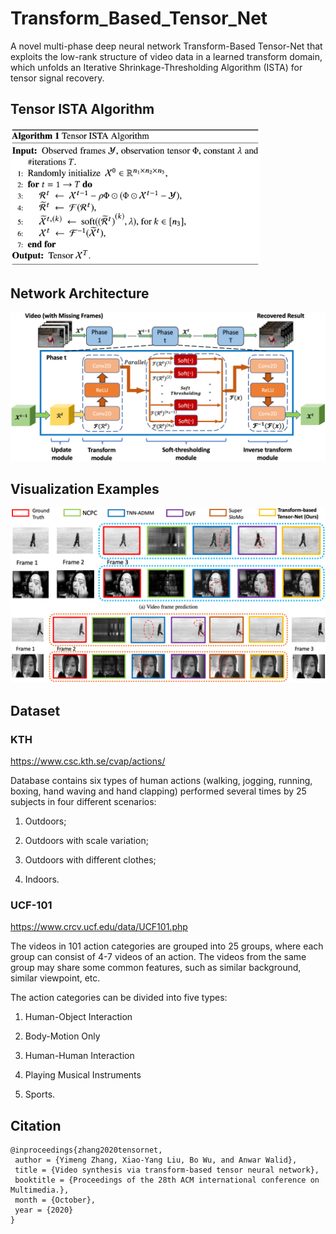 # Transform_Based_Tensor_Net
A novel multi-phase deep neural network Transform-Based Tensor-Net that exploits the low-rank structure of video data in a learned transform domain, which unfolds an Iterative Shrinkage-Thresholding Algorithm (ISTA) for tensor signal recovery. 

## Tensor ISTA Algorithm
<img src='./img/algorithm.png' width=400>


## Network Architecture
<img src='./img/Network_Architecture.jpg' width=800>

## Visualization Examples
<img src='./img/visualization.png' width=800>

## Dataset
### KTH
https://www.csc.kth.se/cvap/actions/

Database contains six types of human actions (walking, jogging, running, boxing, hand waving and hand clapping) performed several times by 25 subjects in four different scenarios: 

1) Outdoors; 

2) Outdoors with scale variation;

3) Outdoors with different clothes;

4) Indoors.

### UCF-101
https://www.crcv.ucf.edu/data/UCF101.php

The videos in 101 action categories are grouped into 25 groups, where each group can consist of 4-7 videos of an action. The videos from the same group may share some common features, such as similar background, similar viewpoint, etc. 

The action categories can be divided into five types: 

1) Human-Object Interaction 

2) Body-Motion Only 

3) Human-Human Interaction 

4) Playing Musical Instruments 

5) Sports. 

## Citation
```
@inproceedings{zhang2020tensornet,
 author = {Yimeng Zhang, Xiao-Yang Liu, Bo Wu, and Anwar Walid},
 title = {Video synthesis via transform-based tensor neural network},
 booktitle = {Proceedings of the 28th ACM international conference on Multimedia.},
 month = {October},
 year = {2020} 
}
```


